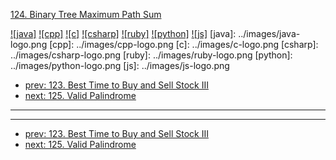 [124. Binary Tree Maximum Path Sum](https://leetcode.com/problems/binary-tree-maximum-path-sum/)

[![java]](../java/124-binary-tree-maximum-path-sum.md)
[![cpp]](../cpp/124-binary-tree-maximum-path-sum.md)
[![c]](../c/124-binary-tree-maximum-path-sum.md)
[![csharp]](../csharp/124-binary-tree-maximum-path-sum.md)
[![ruby]](../ruby/124-binary-tree-maximum-path-sum.md)
[![python]](../python/124-binary-tree-maximum-path-sum.md)
[![js]](../js/124-binary-tree-maximum-path-sum.md)
[java]: ../images/java-logo.png
[cpp]: ../images/cpp-logo.png
[c]: ../images/c-logo.png
[csharp]: ../images/csharp-logo.png
[ruby]: ../images/ruby-logo.png
[python]: ../images/python-logo.png
[js]: ../images/js-logo.png

- [prev: 123. Best Time to Buy and Sell Stock III](123-best-time-to-buy-and-sell-stock-iii.md)
- [next: 125. Valid Palindrome](125-valid-palindrome.md)

---


---

- [prev: 123. Best Time to Buy and Sell Stock III](123-best-time-to-buy-and-sell-stock-iii.md)
- [next: 125. Valid Palindrome](125-valid-palindrome.md)
